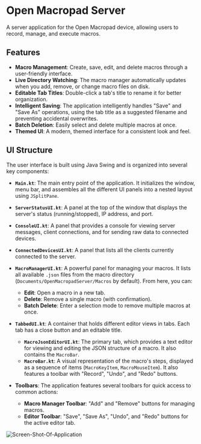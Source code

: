 # Open Macropad Server

A server application for the Open Macropad device, allowing users to record, manage, and execute macros.

## Features

*   **Macro Management**: Create, save, edit, and delete macros through a user-friendly interface.
*   **Live Directory Watching**: The macro manager automatically updates when you add, remove, or change macro files on disk.
*   **Editable Tab Titles**: Double-click a tab's title to rename it for better organization.
*   **Intelligent Saving**: The application intelligently handles "Save" and "Save As" operations, using the tab title as a suggested filename and preventing accidental overwrites.
*   **Batch Deletion**: Easily select and delete multiple macros at once.
*   **Themed UI**: A modern, themed interface for a consistent look and feel.

## UI Structure

The user interface is built using Java Swing and is organized into several key components:

*   **`Main.kt`**: The main entry point of the application. It initializes the window, menu bar, and assembles all the different UI panels into a nested layout using `JSplitPane`.

*   **`ServerStatusUI.kt`**: A panel at the top of the window that displays the server's status (running/stopped), IP address, and port.

*   **`ConsoleUI.kt`**: A panel that provides a console for viewing server messages, client connections, and for sending raw data to connected devices.

*   **`ConnectedDevicesUI.kt`**: A panel that lists all the clients currently connected to the server.

*   **`MacroManagerUI.kt`**: A powerful panel for managing your macros. It lists all available `.json` files from the macro directory (`Documents/OpenMacropadServer/Macros` by default). From here, you can:
    *   **Edit**: Open a macro in a new tab.
    *   **Delete**: Remove a single macro (with confirmation).
    *   **Batch Delete**: Enter a selection mode to remove multiple macros at once.

*   **`TabbedUI.kt`**: A container that holds different editor views in tabs. Each tab has a close button and an editable title.
    *   **`MacroJsonEditorUI.kt`**: The primary tab, which provides a text editor for viewing and editing the JSON structure of a macro. It also contains the `MacroBar`.
    *   **`MacroBar.kt`**: A visual representation of the macro's steps, displayed as a sequence of items (`MacroKeyItem`, `MacroMouseItem`). It also features a toolbar with "Record", "Undo", and "Redo" buttons.

*   **Toolbars**: The application features several toolbars for quick access to common actions:
    *   **Macro Manager Toolbar**: "Add" and "Remove" buttons for managing macros.
    *   **Editor Toolbar**: "Save", "Save As", "Undo", and "Redo" buttons for the active editor tab.

![Screen-Shot-Of-Application](image_url)
